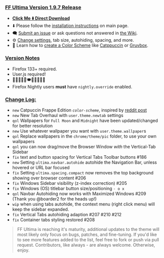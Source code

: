 ### <ins> FF Ultima Version 1.9.7 Release
- **[Click Me ⬇️ Direct Download](https://github.com/soulhotel/FF-ULTIMA/releases/download/1.9.7/ffultima1.9.7.zip)**
- ⬇️ Please follow the [installation instructions](https://github.com/soulhotel/FF-ULTIMA#installation) on main page.
- 🗨️ [Submit an issue](https://github.com/soulhotel/FF-ULTIMA/issues/new/choose) or ask questions not answered in [the Wiki](https://github.com/soulhotel/FF-ULTIMA/wiki).
- ⚙️ [Change settings](https://github.com/soulhotel/FF-ULTIMA/wiki/Settings), tab size, autohiding, spacing, and more.
- 🎨 Learn how to [create a Color Scheme](https://github.com/soulhotel/FF-ULTIMA/wiki/Create-a-Color-Scheme) like [Catppuccin](https://github.com/soulhotel/FF-ULTIMA/blob/next-release/theme/color-schemes/catppuccin/readme.md) or [Gruvbox](https://github.com/soulhotel/FF-ULTIMA/blob/next-release/theme/color-schemes/gruvbox-light/readme.md).

### <ins> Version Notes
- Firefox 133+ required.
- User.js required!
- 🎊🎆🎉🍰🦃🍽️🙏🎁🎉🎆🎊
- Firefox Nightly users **must** have `nightly.override` enabled.

### <ins> Change Log:
- `new` Catpuccin Frappe Edition *`color-scheme`*, inspired by [reddit post](https://www.reddit.com/r/FirefoxCSS/comments/1gvrm1e/comment/ly69zbn/?utm_source=share&utm_medium=web3x&utm_name=web3xcss&utm_term=1&utm_content=share_button)
- `new` New Tab Overhaul with `user.theme.newtab` settings
- `qol` Wallpapers for `Full Moon` and `Midnight` have been updated/changed for better resolution
- `new` Use whatever wallpaper you want with `user.theme.wallpaper`s
- `qol` Replace wallpapers in the `chrome/theme/pic` folder, to use your own wallpapers
- `qol` you can now drag/move the Browser Window *with* the Vertical-Tab Sidebar
- `fix` text and button spacing for Vertical Tabs Toolbar buttons #186
- `new` Setting `ultima.navbar.autohide` autohide the Navigation Bar, unless hovered or URL bar focused
- `fix` Setting `ultima.spacing.compact` now removes the top background showing over browser content #206
- `fix` Windows Sidebar visibility (z-index correction) #205
- `fix` Windows (OS) titlebar button size/positioning `- o x`
- `qol` Navbar Autohiding now works with Maximized Windows #209 (Thank you @boarder2 for the heads up!)
- `wip` when using tabs autohide, the context menu (right click menu) will keep the sidebar expanded.
- `fix` Vertical Tabs autohiding adaption #207 #210 #212
- `fix` Container tabs styling restored #208

> FF Ultima is reaching it's maturity, additional updates to the theme will most likely only focus on bugs, patches, and fine-tuning. If you'd like to see more features added to the list, feel free to fork or push via pull request. Contributors, like always - are always welcome. Otherwise, enjoy.
